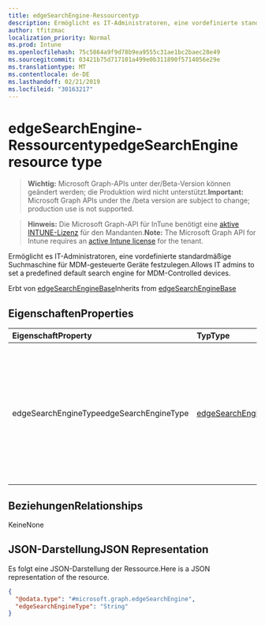 ```yaml
---
title: edgeSearchEngine-Ressourcentyp
description: Ermöglicht es IT-Administratoren, eine vordefinierte standardmäßige Suchmaschine für MDM-gesteuerte Geräte festzulegen.
author: tfitzmac
localization_priority: Normal
ms.prod: Intune
ms.openlocfilehash: 75c5864a9f9d78b9ea9555c31ae1bc2baec28e49
ms.sourcegitcommit: 03421b75d717101a499e0b311890f5714056e29e
ms.translationtype: MT
ms.contentlocale: de-DE
ms.lasthandoff: 02/21/2019
ms.locfileid: "30163217"
---
```

# <a name="edgesearchengine-resource-type"></a><span data-ttu-id="14cbe-103">edgeSearchEngine-Ressourcentyp</span><span class="sxs-lookup"><span data-stu-id="14cbe-103">edgeSearchEngine resource type</span></span>

> <span data-ttu-id="14cbe-104">**Wichtig:** Microsoft Graph-APIs unter der/Beta-Version können geändert werden; die Produktion wird nicht unterstützt.</span><span class="sxs-lookup"><span data-stu-id="14cbe-104">**Important:** Microsoft Graph APIs under the /beta version are subject to change; production use is not supported.</span></span>

> <span data-ttu-id="14cbe-105">**Hinweis:** Die Microsoft Graph-API für InTune benötigt eine [aktive INTUNE-Lizenz](https://go.microsoft.com/fwlink/?linkid=839381) für den Mandanten.</span><span class="sxs-lookup"><span data-stu-id="14cbe-105">**Note:** The Microsoft Graph API for Intune requires an [active Intune license](https://go.microsoft.com/fwlink/?linkid=839381) for the tenant.</span></span>

<span data-ttu-id="14cbe-106">Ermöglicht es IT-Administratoren, eine vordefinierte standardmäßige Suchmaschine für MDM-gesteuerte Geräte festzulegen.</span><span class="sxs-lookup"><span data-stu-id="14cbe-106">Allows IT admins to set a predefined default search engine for MDM-Controlled devices.</span></span>


<span data-ttu-id="14cbe-107">Erbt von [edgeSearchEngineBase](../resources/intune-deviceconfig-edgesearchenginebase.md)</span><span class="sxs-lookup"><span data-stu-id="14cbe-107">Inherits from [edgeSearchEngineBase](../resources/intune-deviceconfig-edgesearchenginebase.md)</span></span>

## <a name="properties"></a><span data-ttu-id="14cbe-108">Eigenschaften</span><span class="sxs-lookup"><span data-stu-id="14cbe-108">Properties</span></span>
|<span data-ttu-id="14cbe-109">Eigenschaft</span><span class="sxs-lookup"><span data-stu-id="14cbe-109">Property</span></span>|<span data-ttu-id="14cbe-110">Typ</span><span class="sxs-lookup"><span data-stu-id="14cbe-110">Type</span></span>|<span data-ttu-id="14cbe-111">Beschreibung</span><span class="sxs-lookup"><span data-stu-id="14cbe-111">Description</span></span>|
|:---|:---|:---|
|<span data-ttu-id="14cbe-112">edgeSearchEngineType</span><span class="sxs-lookup"><span data-stu-id="14cbe-112">edgeSearchEngineType</span></span>|[<span data-ttu-id="14cbe-113">edgeSearchEngineType</span><span class="sxs-lookup"><span data-stu-id="14cbe-113">edgeSearchEngineType</span></span>](../resources/intune-deviceconfig-edgesearchenginetype.md)|<span data-ttu-id="14cbe-114">Ermöglicht es IT-Administratoren, eine vordefinierte standardmäßige Suchmaschine für MDM-gesteuerte Geräte festzulegen.</span><span class="sxs-lookup"><span data-stu-id="14cbe-114">Allows IT admins to set a predefined default search engine for MDM-Controlled devices.</span></span> <span data-ttu-id="14cbe-115">Mögliche Werte: `default`, `bing`.</span><span class="sxs-lookup"><span data-stu-id="14cbe-115">Possible values are: `default`, `bing`.</span></span>|

## <a name="relationships"></a><span data-ttu-id="14cbe-116">Beziehungen</span><span class="sxs-lookup"><span data-stu-id="14cbe-116">Relationships</span></span>
<span data-ttu-id="14cbe-117">Keine</span><span class="sxs-lookup"><span data-stu-id="14cbe-117">None</span></span>

## <a name="json-representation"></a><span data-ttu-id="14cbe-118">JSON-Darstellung</span><span class="sxs-lookup"><span data-stu-id="14cbe-118">JSON Representation</span></span>
<span data-ttu-id="14cbe-119">Es folgt eine JSON-Darstellung der Ressource.</span><span class="sxs-lookup"><span data-stu-id="14cbe-119">Here is a JSON representation of the resource.</span></span>
<!-- {
  "blockType": "resource",
  "@odata.type": "microsoft.graph.edgeSearchEngine"
}
-->
``` json
{
  "@odata.type": "#microsoft.graph.edgeSearchEngine",
  "edgeSearchEngineType": "String"
}
```




